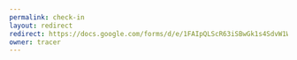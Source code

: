 ```yaml
---
permalink: check-in
layout: redirect
redirect: https://docs.google.com/forms/d/e/1FAIpQLScR63iSBwGk1s4SdvW1W0qm7imD_fYczj5M-V3nKIX2sPuR5Q/viewform?usp=sf_link
owner: tracer
---
```

